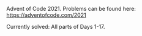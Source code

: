 Advent of Code 2021. Problems can be found here: https://adventofcode.com/2021

Currently solved:
All parts of Days 1-17.